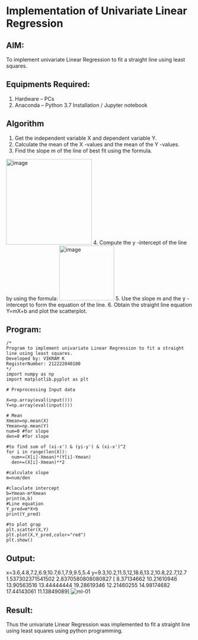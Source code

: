 # Implementation of Univariate Linear Regression
## AIM:
To implement univariate Linear Regression to fit a straight line using least squares.

## Equipments Required:
1. Hardware – PCs
2. Anaconda – Python 3.7 Installation / Jupyter notebook

## Algorithm
1. Get the independent variable X and dependent variable Y.
2. Calculate the mean of the X -values and the mean of the Y -values.
3. Find the slope m of the line of best fit using the formula. 
<img width="231" alt="image" src="https://user-images.githubusercontent.com/93026020/192078527-b3b5ee3e-992f-46c4-865b-3b7ce4ac54ad.png">
4. Compute the y -intercept of the line by using the formula:
<img width="148" alt="image" src="https://user-images.githubusercontent.com/93026020/192078545-79d70b90-7e9d-4b85-9f8b-9d7548a4c5a4.png">
5. Use the slope m and the y -intercept to form the equation of the line.
6. Obtain the straight line equation Y=mX+b and plot the scatterplot.

## Program:
```
/*
Program to implement univariate Linear Regression to fit a straight line using least squares.
Developed by: VIKRAM K
RegisterNumber: 212222040180
*/
import numpy as np
import matplotlib.pyplot as plt

# Preprocessing Input data

X=np.array(eval(input()))
Y=np.array(eval(input()))

# Mean
Xmean=np.mean(X)
Ymean=np.mean(Y)
num=0 #for slope
den=0 #for slope

#to find sum of (xi-x') & (yi-y') & (xi-x')^2
for i in range(len(X)):
  num+=(X[i]-Xmean)*(Y[i]-Ymean)
  den+=(X[i]-Xmean)**2

#calculate slope
m=num/den

#claculate intercept
b=Ymean-m*Xmean
print(m,b)
#Line equation
Y_pred=m*X+b
print(Y_pred)

#to plot grap
plt.scatter(X,Y)
plt.plot(X,Y_pred,color="red")
plt.show()
```
## Output:
x=3.6,4.8,7.2,6.9,10.7,6.1,7.9,9.5,5.4
y=9.3,10.2,11.5,12,18.6,13.2,10.8,22.7,12.7
1.537302371541502 2.8370580808080827
[ 8.37134662 10.21610946 13.90563516 13.44444444 19.28619346 12.21460255
 14.98174682 17.44143061 11.13849089]
![ml-01](https://github.com/VIKRAMK21062005/Find-the-best-fit-line-using-Least-Squares-Method/assets/120624033/f7562694-acb9-4228-aa6f-6f130d7aef54)


## Result:
Thus the univariate Linear Regression was implemented to fit a straight line using least squares using python programming.
